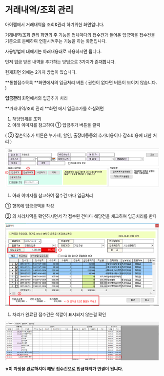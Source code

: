 # 거래내역/조회 관리

아이랩에서 거래내역을 조회&관리 하기위한 화면입니다.

거래내역/조회 관리 화면의 주 기능은 업체마다의 접수건과 들어온 입금액을 접수건을 기준으로 분배하여 연결시켜주는 기능을 하는 화면입니다.

사용방법에 대해서는 아래내용대로 사용하시면 됩니다.

먼저 입금 받은 내역을 추가하는 방법으로 3가지가 존재합니다.

현재화면 외에는 2가지 방법이 있습니다.

**통합접수목록 **화면에서의 입금처리 버튼 \( 권한이 없다면 버튼이 보이지 않습니다. \)

**입금관리** 화면에서의 입금추가 처리

**거래내역/조회 관리 **화면 에서 입금추가를 하실려면

1. 해당업체를 조회
2. 아래 이미지를 참고하여 ① 입금추가 버튼을 클릭

\( ② 잡손익추가 버튼은 부가세, 할인, 출장비등등의 추가비용이나 감소비용에 대한 처리 \)

![](../.gitbook/assets/078%20%282%29.png)

1. 아래 이미지를 참고하여 접수건 마다 입금처리

① 항목에 입금금액을 작성

② 의 처리차액을 확인하시면서 각 접수된 건마다 해당건을 체크하여 입금처리를 한다

![](../.gitbook/assets/079.png)

1. 처리가 완료된 접수건은 색깔이 표시되지 않는걸 확인

![](../.gitbook/assets/080.png)

**※이 과정을 완료하셔야 해당 접수건으로 입금처리가 연결이 됩니다.**


